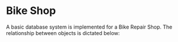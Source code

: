 # Bike Shop

A basic database system is implemented for a Bike Repair Shop. The relationship between objects is dictated below:
